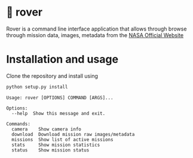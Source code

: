 # :robot: rover
Rover is a command line interface application that allows through browse through mission data, images, metadata from the [NASA Official Website](https://mars.nasa.gov)

# Installation and usage

Clone the repository and install using

```bash
python setup.py install
```

```
Usage: rover [OPTIONS] COMMAND [ARGS]...

Options:
  --help  Show this message and exit.

Commands:
  camera    Show camera info
  download  Download mission raw images/metadata
  missions  Show list of active missions
  stats     Show mission statistics
  status    Show mission status
```